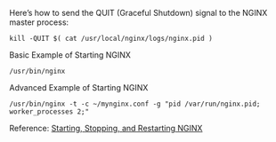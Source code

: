 Here’s how to send the QUIT (Graceful Shutdown) signal to the NGINX master process:
```shell
kill -QUIT $( cat /usr/local/nginx/logs/nginx.pid )
```

Basic Example of Starting NGINX
```shell
/usr/bin/nginx
```

Advanced Example of Starting NGINX
```shell
/usr/bin/nginx -t -c ~/mynginx.conf -g "pid /var/run/nginx.pid; worker_processes 2;"
```

Reference: [Starting, Stopping, and Restarting NGINX](https://www.nginx.com/resources/wiki/start/topics/tutorials/commandline/)